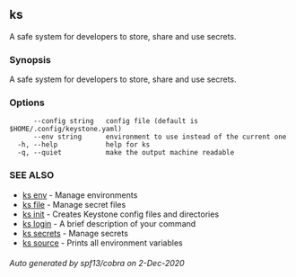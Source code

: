 ## ks

A safe system for developers to store, share and use secrets.

### Synopsis

A safe system for developers to store, share and use secrets.

### Options

```
      --config string   config file (default is $HOME/.config/keystone.yaml)
      --env string      environment to use instead of the current one
  -h, --help            help for ks
  -q, --quiet           make the output machine readable
```

### SEE ALSO

* [ks env](ks_env.md)	 - Manage environments
* [ks file](ks_files.md)	 - Manage secret files
* [ks init](ks_init.md)	 - Creates Keystone config files and directories
* [ks login](ks_login.md)	 - A brief description of your command
* [ks secrets](ks_secrets.md)	 - Manage secrets
* [ks source](ks_source.md)	 - Prints all environment variables

###### Auto generated by spf13/cobra on 2-Dec-2020
